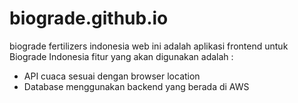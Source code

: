 # biograde.github.io
biograde fertilizers indonesia web
ini adalah aplikasi frontend untuk Biograde Indonesia 
fitur yang akan digunakan adalah : 
- API cuaca sesuai dengan browser location
- Database menggunakan backend yang berada di AWS
